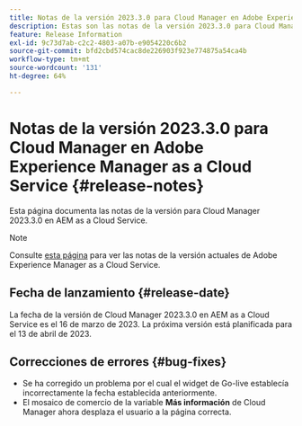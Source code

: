 ```yaml
---
title: Notas de la versión 2023.3.0 para Cloud Manager en Adobe Experience Manager as a Cloud Service
description: Estas son las notas de la versión 2023.3.0 para Cloud Manager en AEM as a Cloud Service.
feature: Release Information
exl-id: 9c73d7ab-c2c2-4803-a07b-e9054220c6b2
source-git-commit: bfd2cbd574cac8de226903f923e774875a54ca4b
workflow-type: tm+mt
source-wordcount: '131'
ht-degree: 64%

---
```



# Notas de la versión 2023.3.0 para Cloud Manager en Adobe Experience Manager as a Cloud Service {#release-notes}

Esta página documenta las notas de la versión para Cloud Manager 2023.3.0 en AEM as a Cloud Service.

>[!NOTE]
>
>Consulte [esta página](/help/release-notes/release-notes-cloud/release-notes-current.md) para ver las notas de la versión actuales de Adobe Experience Manager as a Cloud Service.

## Fecha de lanzamiento {#release-date}

La fecha de la versión de Cloud Manager 2023.3.0 en AEM as a Cloud Service es el 16 de marzo de 2023. La próxima versión está planificada para el 13 de abril de 2023.

## Correcciones de errores {#bug-fixes}

* Se ha corregido un problema por el cual el widget de Go-live establecía incorrectamente la fecha establecida anteriormente.
* El mosaico de comercio de la variable **Más información** de Cloud Manager ahora desplaza el usuario a la página correcta.

